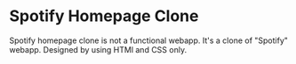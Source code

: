# Spotify Homepage Clone

Spotify homepage clone is not a functional webapp. It's a clone of "Spotify" webapp. 
Designed by using HTMl and CSS only.